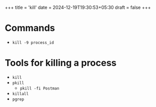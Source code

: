 +++
title = 'kill'
date = 2024-12-19T19:30:53+05:30
draft = false
+++

# Commands

- `kill -9 process_id`

# Tools for killing a process

- `kill`
- `pkill`
  - `pkill -fi Postman`
- `killall`
- `pgrep`
